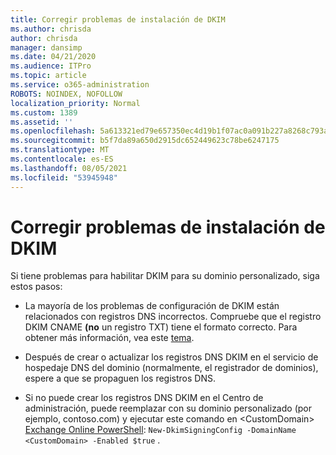 ```yaml
---
title: Corregir problemas de instalación de DKIM
ms.author: chrisda
author: chrisda
manager: dansimp
ms.date: 04/21/2020
ms.audience: ITPro
ms.topic: article
ms.service: o365-administration
ROBOTS: NOINDEX, NOFOLLOW
localization_priority: Normal
ms.custom: 1389
ms.assetid: ''
ms.openlocfilehash: 5a613321ed79e657350ec4d19b1f07ac0a091b227a8268c793a10edd9990d41f
ms.sourcegitcommit: b5f7da89a650d2915dc652449623c78be6247175
ms.translationtype: MT
ms.contentlocale: es-ES
ms.lasthandoff: 08/05/2021
ms.locfileid: "53945948"
---
```

# <a name="fix-dkim-setup-issues"></a>Corregir problemas de instalación de DKIM

Si tiene problemas para habilitar DKIM para su dominio personalizado, siga estos pasos:

- La mayoría de los problemas de configuración de DKIM están relacionados con registros DNS incorrectos. Compruebe que el registro DKIM CNAME **(no** un registro TXT) tiene el formato correcto. Para obtener más información, vea este [tema](https://docs.microsoft.com/microsoft-365/security/office-365-security/use-dkim-to-validate-outbound-email#steps-you-need-to-do-to-manually-set-up-dkim).

- Después de crear o actualizar los registros DNS DKIM en el servicio de hospedaje DNS del dominio (normalmente, el registrador de dominios), espere a que se propaguen los registros DNS.

- Si no puede crear los registros DNS DKIM en el Centro de administración, puede reemplazar con su dominio personalizado (por ejemplo, contoso.com) y ejecutar este comando en \<CustomDomain\> [Exchange Online PowerShell](https://docs.microsoft.com/powershell/exchange/exchange-online/connect-to-exchange-online-powershell/connect-to-exchange-online-powershell): `New-DkimSigningConfig -DomainName <CustomDomain> -Enabled $true` .
